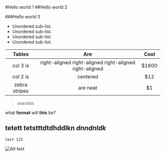 #Hello world 1
##Hello world 2

###Hello world 3
* Unordered sub-list.
* Unordered sub-list.
* Unordered sub-list.
* Unordered sub-list.

| Tables        | Are           | Cool  |
| :-------------: |:-------------:| :-----:|
| col 3 is      | right-aligned right-aligned right-aligned right-aligned | $1600 |
| col 2 is      | centered      |   $12 |
| zebra stripes | are neat      |    $1 |

>asasdas

what **format** will __this__ be?

tetett tetstttdtdhddlkn _dnndnldk_
---

```test 123```


![Alt text](http://www.petlandsarasota.com/wp-content/uploads/2016/06/kitten-little.jpg)
